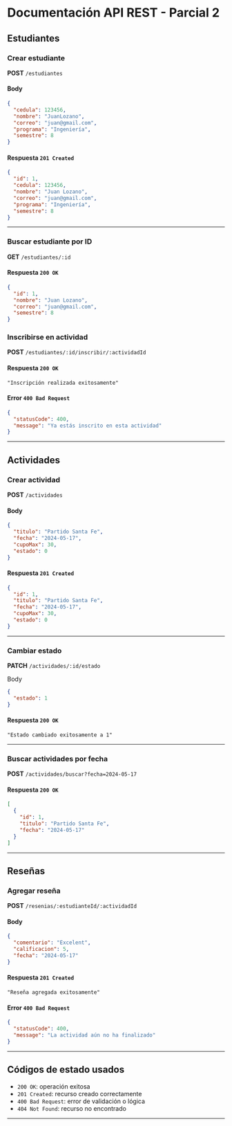 # Documentación API REST - Parcial 2

## Estudiantes

### Crear estudiante

**POST** `/estudiantes`

#### Body

```json
{
  "cedula": 123456,
  "nombre": "JuanLozano",
  "correo": "juan@gmail.com",
  "programa": "Ingeniería",
  "semestre": 8
}
```

#### Respuesta `201 Created`

```json
{
  "id": 1,
  "cedula": 123456,
  "nombre": "Juan Lozano",
  "correo": "juan@gmail.com",
  "programa": "Ingeniería",
  "semestre": 8
}
```

---

### Buscar estudiante por ID

**GET** `/estudiantes/:id`

#### Respuesta `200 OK`

```json
{
  "id": 1,
  "nombre": "Juan Lozano",
  "correo": "juan@gmail.com",
  "semestre": 8
}
```

### Inscribirse en actividad

**POST** `/estudiantes/:id/inscribir/:actividadId`

#### Respuesta `200 OK`

```text
"Inscripción realizada exitosamente"
```

#### Error `400 Bad Request`

```json
{
  "statusCode": 400,
  "message": "Ya estás inscrito en esta actividad"
}
```

---

## Actividades

### Crear actividad

**POST** `/actividades`

#### Body

```json
{
  "titulo": "Partido Santa Fe",
  "fecha": "2024-05-17",
  "cupoMax": 30,
  "estado": 0
}
```

#### Respuesta `201 Created`

```json
{
  "id": 1,
  "titulo": "Partido Santa Fe",
  "fecha": "2024-05-17",
  "cupoMax": 30,
  "estado": 0
}
```

---

### Cambiar estado

**PATCH** `/actividades/:id/estado`

Body

```json
{
  "estado": 1
}
```

#### Respuesta `200 OK`

```text
"Estado cambiado exitosamente a 1"
```

---

### Buscar actividades por fecha

**POST** `/actividades/buscar?fecha=2024-05-17`

#### Respuesta `200 OK`

```json
[
  {
    "id": 1,
    "titulo": "Partido Santa Fe",
    "fecha": "2024-05-17"
  }
]
```

---

## Reseñas

### Agregar reseña

**POST** `/resenias/:estudianteId/:actividadId`

#### Body

```json
{
  "comentario": "Excelent",
  "calificacion": 5,
  "fecha": "2024-05-17"
}
```

#### Respuesta `201 Created`

```text
"Reseña agregada exitosamente"
```

#### Error `400 Bad Request`

```json
{
  "statusCode": 400,
  "message": "La actividad aún no ha finalizado"
}
```

---

## Códigos de estado usados

- `200 OK`: operación exitosa
- `201 Created`: recurso creado correctamente
- `400 Bad Request`: error de validación o lógica
- `404 Not Found`: recurso no encontrado

---
